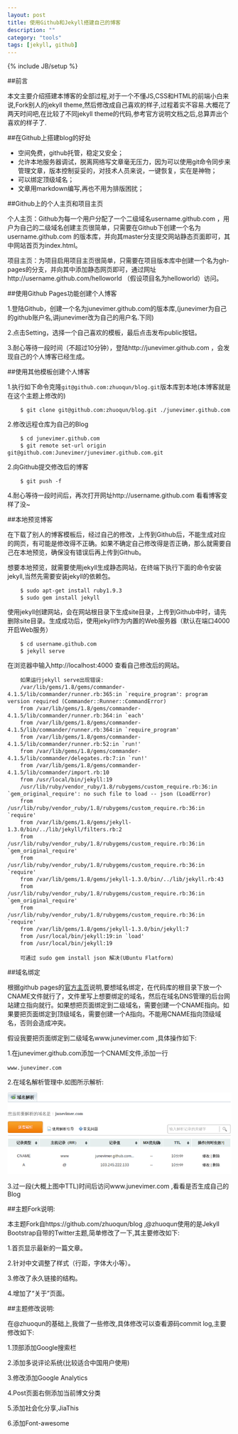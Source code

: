 ```yaml
---
layout: post
title: 使用Github和Jekyll搭建自己的博客
description: ""
category: "tools"
tags: [jekyll, github] 
---
```

{% include JB/setup %}

##前言

本文主要介绍搭建本博客的全部过程,对于一个不懂JS,CSS和HTML的前端小白来说,Fork别人的jekyll theme,然后修改成自己喜欢的样子,过程着实不容易.大概花了两天时间吧,在比较了不同jekyll theme的代码,参考官方说明文档之后,总算弄出个喜欢的样子了.

##在Github上搭建blog的好处

* 空间免费，github托管，稳定又安全；
* 允许本地服务器调试，脱离网络写文章毫无压力，因为可以使用git命令同步来管理文章，版本控制妥妥的，对技术人员来说，一键恢复，实在是神物；
* 可以绑定顶级域名；
* 文章用markdown编写,再也不用为排版困扰；

##Github上的个人主页和项目主页

个人主页：Github为每一个用户分配了一个二级域名username.github.com ，用户为自己的二级域名创建主页很简单，只需要在Github下创建一个名为username.github.com 的版本库，并向其master分支提交网站静态页面即可，其中网站首页为index.html。

项目主页：为项目启用项目主页很简单，只需要在项目版本库中创建一个名为gh-pages的分支，并向其中添加静态网页即可，通过网址http://username.github.com/helloworld （假设项目名为helloworld）访问。

##使用Github Pages功能创建个人博客

1.登陆Github，创建一个名为junevimer.github.com的版本库,(junevimer为自己的github账户名,讲junevimer改为自己的用户名.下同)

2.点击Setting，选择一个自己喜欢的模板，最后点击发布public按钮。

3.耐心等待一段时间（不超过10分钟），登陆http://junevimer.github.com ，会发现自己的个人博客已经生成。

##使用其他模板创建个人博客

1.执行如下命令克隆`git@github.com:zhuoqun/blog.git`版本库到本地(本博客就是在这个主题上修改的)

        $ git clone git@github.com:zhuoqun/blog.git ./junevimer.github.com

2.修改远程仓库为自己的Blog

        $ cd junevimer.github.com
        $ git remote set-url origin git@github.com:Junevimer/junevimer.github.com.git

2.向Github提交修改后的博客

        $ git push -f

4.耐心等待一段时间后，再次打开网址http://username.github.com 看看博客变样了没~

##本地预览博客

在下载了别人的博客模板后，经过自己的修改，上传到Github后，不能生成对应的网页，有可能是修改得不正确。如果不确定自己修改得是否正确，那么就需要自己在本地预览，确保没有错误后再上传到Github。

想要本地预览，就需要使用jekyll生成静态网站，在终端下执行下面的命令安装jekyll,当然先需要安装jekyll的依赖包。

        $ sudo apt-get install ruby1.9.3
        $ sudo gem install jekyll

使用jekyll创建网站，会在网站根目录下生成site目录，上传到Github中时，请先删除site目录。生成成功后，使用jekyll作为内置的Web服务器（默认在端口4000开启Web服务）

        $ cd username.github.com
        $ jekyll serve

在浏览器中输入http://localhost:4000 查看自己修改后的网站。

        如果运行jekyll serve出现错误:
        /var/lib/gems/1.8/gems/commander-4.1.5/lib/commander/runner.rb:365:in `require_program': program version required (Commander::Runner::CommandError)
        from /var/lib/gems/1.8/gems/commander-4.1.5/lib/commander/runner.rb:364:in `each'
        from /var/lib/gems/1.8/gems/commander-4.1.5/lib/commander/runner.rb:364:in `require_program'
        from /var/lib/gems/1.8/gems/commander-4.1.5/lib/commander/runner.rb:52:in `run!'
        from /var/lib/gems/1.8/gems/commander-4.1.5/lib/commander/delegates.rb:7:in `run!'
        from /var/lib/gems/1.8/gems/commander-4.1.5/lib/commander/import.rb:10
        from /usr/local/bin/jekyll:19
        /usr/lib/ruby/vendor_ruby/1.8/rubygems/custom_require.rb:36:in `gem_original_require': no such file to load -- json (LoadError)
        from /usr/lib/ruby/vendor_ruby/1.8/rubygems/custom_require.rb:36:in `require'
        from /var/lib/gems/1.8/gems/jekyll-1.3.0/bin/../lib/jekyll/filters.rb:2
        from /usr/lib/ruby/vendor_ruby/1.8/rubygems/custom_require.rb:36:in `gem_original_require'
        from /usr/lib/ruby/vendor_ruby/1.8/rubygems/custom_require.rb:36:in `require'
        from /var/lib/gems/1.8/gems/jekyll-1.3.0/bin/../lib/jekyll.rb:43
        from /usr/lib/ruby/vendor_ruby/1.8/rubygems/custom_require.rb:36:in `gem_original_require'
        from /usr/lib/ruby/vendor_ruby/1.8/rubygems/custom_require.rb:36:in `require'
        from /var/lib/gems/1.8/gems/jekyll-1.3.0/bin/jekyll:7
        from /usr/local/bin/jekyll:19:in `load'
        from /usr/local/bin/jekyll:19

        可通过 sudo gem install json 解决(UBuntu Flatform)

##域名绑定

根据github pages的[官方主页](http://pages.github.com)说明,要想域名绑定，在代码库的根目录下放一个CNAME文件就行了，文件里写上想要绑定的域名，然后在域名DNS管理的后台网站建立指向就行。如果想把页面绑定到二级域名，需要创建一个CNAME指向。如果要把页面绑定到顶级域名，需要创建一个A指向。不能用CNAME指向顶级域名，否则会造成冲突。

假设我要把页面绑定到二级域名www.junevimer.com ,具体操作如下:

1.在junevimer.github.com添加一个CNAME文件,添加一行

`www.junevimer.com`

2.在域名解析管理中.如图所示解析:

![](/images/2014/2/jekyll-blog.png)

3.过一段(大概上图中TTL)时间后访问www.junevimer.com ,看看是否生成自己的Blog

##主题Fork说明:

本主题Fork自https://github.com/zhuoqun/blog ,@zhuoqun使用的是Jekyll Bootstrap自带的Twitter主题,简单修改了一下,其主要修改如下:

1.首页显示最新的一篇文章。

2.针对中文调整了样式（行距，字体大小等）。

3.修改了永久链接的结构。

4.增加了“关于”页面。

##主题修改说明:

在@zhuoqun的基础上,我做了一些修改,具体修改可以查看源码commit log,主要修改如下:

1.顶部添加Google搜索栏

2.添加多说评论系统(比较适合中国用户使用)

3.修改添加Google Analytics

4.Post页面右侧添加当前博文分类

5.添加社会化分享,JiaThis

6.添加Font-awesome

